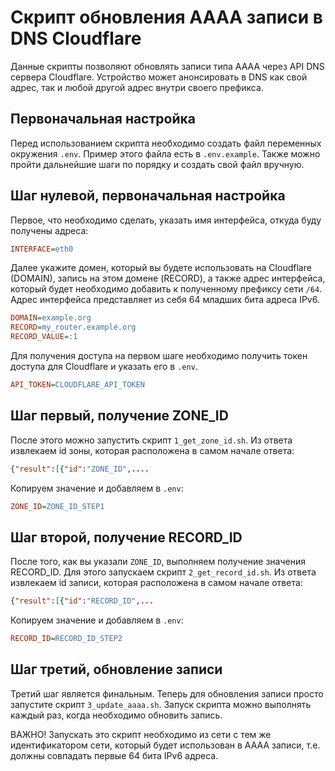 # Скрипт обновления AAAA записи в DNS Cloudflare

Данные скрипты позволяют обновлять записи типа AAAA через API DNS сервера Cloudflare. Устройство может анонсировать в DNS как свой адрес, так и любой другой адрес внутри своего префикса.

## Первоначальная настройка

Перед использованием скрипта необходимо создать файл переменных окружения `.env`. Пример этого файла есть в `.env.example`. Также можно пройти дальнейшие шаги по порядку и создать свой файл вручную.

## Шаг нулевой, первоначальная настройка

Первое, что необходимо сделать, указать имя интерфейса, откуда буду получены адреса:

```ini
INTERFACE=eth0
```

Далее укажите домен, который вы будете использовать на Cloudflare (DOMAIN), запись на этом домене (RECORD), а также адрес интерфейса, который будет необходимо добавить к полученному префиксу сети `/64`. Адрес интерфейса представляет из себя 64 младших бита адреса IPv6.

```ini
DOMAIN=example.org
RECORD=my_router.example.org
RECORD_VALUE=:1
```

Для получения доступа на первом шаге необходимо получить токен доступа для Cloudflare и указать его в `.env`.

```ini
API_TOKEN=CLOUDFLARE_API_TOKEN
```

## Шаг первый, получение ZONE_ID

После этого можно запустить скрипт `1_get_zone_id.sh`. Из ответа извлекаем id зоны, которая расположена в самом начале ответа:

```json
{"result":[{"id":"ZONE_ID",....
```

Копируем значение и добавляем в `.env`:

```ini
ZONE_ID=ZONE_ID_STEP1
```

## Шаг второй, получение RECORD_ID

После того, как вы указали `ZONE_ID`, выполняем получение значения RECORD_ID. Для этого запускаем скрипт `2_get_record_id.sh`. Из ответа извлекаем id записи, которая расположена в самом начале ответа:

```json
{"result":[{"id":"RECORD_ID",...
```

Копируем значение и добавляем в `.env`:

```ini
RECORD_ID=RECORD_ID_STEP2
```

## Шаг третий, обновление записи

Третий шаг является финальным. Теперь для обновления записи просто запустите скрипт `3_update_aaaa.sh`. Запуск скрипта можно выполнять каждый раз, когда необходимо обновить запись.

ВАЖНО! Запускать это скрипт необходимо из сети с тем же идентификатором сети, который будет использован в AAAA записи, т.е. должны совпадать первые 64 бита IPv6 адреса.

